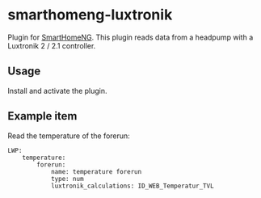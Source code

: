 # smarthomeng-luxtronik
Plugin for [SmartHomeNG](https://github.com/smarthomeNG/smarthome).
This plugin reads data from a headpump with a Luxtronik 2 / 2.1 controller.

## Usage
Install and activate the plugin.

## Example item
Read the temperature of the forerun:
```
LWP:
    temperature:
        forerun:
            name: temperature forerun
            type: num
            luxtronik_calculations: ID_WEB_Temperatur_TVL
```
